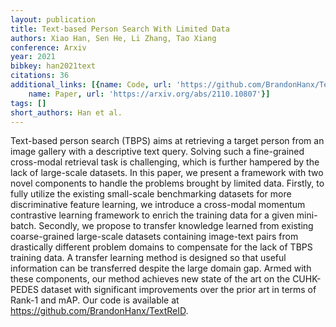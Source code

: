 ```yaml
---
layout: publication
title: Text-based Person Search With Limited Data
authors: Xiao Han, Sen He, Li Zhang, Tao Xiang
conference: Arxiv
year: 2021
bibkey: han2021text
citations: 36
additional_links: [{name: Code, url: 'https://github.com/BrandonHanx/TextReID'}, {
    name: Paper, url: 'https://arxiv.org/abs/2110.10807'}]
tags: []
short_authors: Han et al.
---
```

Text-based person search (TBPS) aims at retrieving a target person from an
image gallery with a descriptive text query. Solving such a fine-grained
cross-modal retrieval task is challenging, which is further hampered by the
lack of large-scale datasets. In this paper, we present a framework with two
novel components to handle the problems brought by limited data. Firstly, to
fully utilize the existing small-scale benchmarking datasets for more
discriminative feature learning, we introduce a cross-modal momentum
contrastive learning framework to enrich the training data for a given
mini-batch. Secondly, we propose to transfer knowledge learned from existing
coarse-grained large-scale datasets containing image-text pairs from
drastically different problem domains to compensate for the lack of TBPS
training data. A transfer learning method is designed so that useful
information can be transferred despite the large domain gap. Armed with these
components, our method achieves new state of the art on the CUHK-PEDES dataset
with significant improvements over the prior art in terms of Rank-1 and mAP.
Our code is available at https://github.com/BrandonHanx/TextReID.